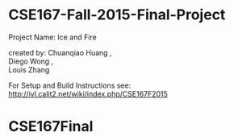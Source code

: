 # CSE167-Fall-2015-Final-Project

Project Name: Ice and Fire

created by: Chuanqiao Huang ,  
            Diego Wong ,  
            Louis Zhang

For Setup and Build Instructions see: http://ivl.calit2.net/wiki/index.php/CSE167F2015
# CSE167Final
